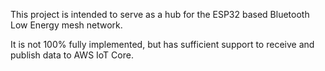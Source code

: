 This project is intended to serve as a hub for the ESP32 based Bluetooth Low Energy mesh network.

It is not 100% fully implemented, but has sufficient support to receive and publish data to AWS IoT Core.
